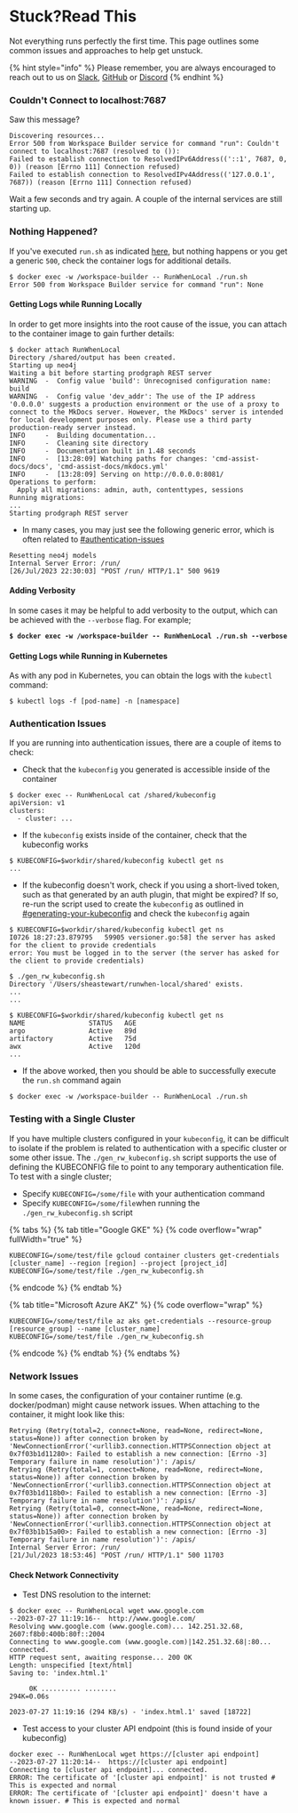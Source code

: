 # Stuck?Read This

Not everything runs perfectly the first time. This page outlines some common issues and approaches to help get unstuck.

{% hint style="info" %}
Please remember, you are always encouraged to reach out to us on [Slack](https://runwhen.slack.com/join/shared\_invite/zt-1l7t3tdzl-IzB8gXDsWtHkT8C5nufm2A), [GitHub](https://github.com/runwhen-contrib/runwhen-local) or [Discord](https://discord.com/invite/Ut7Ws4rm8Q)
{% endhint %}

### Couldn't Connect to localhost:7687

Saw this message?

```
Discovering resources...
Error 500 from Workspace Builder service for command "run": Couldn't connect to localhost:7687 (resolved to ()):
Failed to establish connection to ResolvedIPv6Address(('::1', 7687, 0, 0)) (reason [Errno 111] Connection refused)
Failed to establish connection to ResolvedIPv4Address(('127.0.0.1', 7687)) (reason [Errno 111] Connection refused)
```

Wait a few seconds and try again. A couple of the internal services are still starting up.

### Nothing Happened?

If you've executed `run.sh` as indicated [here](getting-started/running-locally.md#generating-your-kubeconfig), but nothing happens or you get a generic `500`, check the container logs for additional details.

```
$ docker exec -w /workspace-builder -- RunWhenLocal ./run.sh
Error 500 from Workspace Builder service for command "run": None
```

#### Getting Logs while Running Locally

In order to get more insights into the root cause of the issue, you can attach to the container image to gain further details:

```
$ docker attach RunWhenLocal 
Directory /shared/output has been created.
Starting up neo4j
Waiting a bit before starting prodgraph REST server
WARNING  -  Config value 'build': Unrecognised configuration name: build
WARNING  -  Config value 'dev_addr': The use of the IP address '0.0.0.0' suggests a production environment or the use of a proxy to connect to the MkDocs server. However, the MkDocs' server is intended for local development purposes only. Please use a third party production-ready server instead.
INFO     -  Building documentation...
INFO     -  Cleaning site directory
INFO     -  Documentation built in 1.48 seconds
INFO     -  [13:28:09] Watching paths for changes: 'cmd-assist-docs/docs', 'cmd-assist-docs/mkdocs.yml'
INFO     -  [13:28:09] Serving on http://0.0.0.0:8081/
Operations to perform:
  Apply all migrations: admin, auth, contenttypes, sessions
Running migrations:
...
Starting prodgraph REST server
```

* In many cases, you may just see the following generic error, which is often related to [#authentication-issues](User\_Guide-Stuck\_Read\_This.md#authentication-issues "mention")

```
Resetting neo4j models
Internal Server Error: /run/
[26/Jul/2023 22:30:03] "POST /run/ HTTP/1.1" 500 9619
```

#### Adding Verbosity

In some cases it may be helpful to add verbosity to the output, which can be achieved with the `--verbose` flag. For example;&#x20;

<pre><code><strong>$ docker exec -w /workspace-builder -- RunWhenLocal ./run.sh --verbose
</strong></code></pre>

#### Getting Logs while Running in Kubernetes

As with any pod in Kubernetes, you can obtain the logs with the `kubectl` command:

```
$ kubectl logs -f [pod-name] -n [namespace]

```

### Authentication Issues

If you are running into authentication issues, there are a couple of items to check:

* Check that the `kubeconfig` you generated is accessible inside of the container

```
$ docker exec -- RunWhenLocal cat /shared/kubeconfig
apiVersion: v1
clusters:
  - cluster: ...

```

* If the `kubeconfig` exists inside of the container, check that the kubeconfig works

```
$ KUBECONFIG=$workdir/shared/kubeconfig kubectl get ns
... 
```

* If the kubeconfig doesn't work, check if you using a short-lived token, such as that generated by an auth plugin, that might be expired? If so, re-run the script used to create the `kubeconfig` as outlined in [#generating-your-kubeconfig](Getting\_Started-Running\_Locally.md#generating-your-kubeconfig "mention") and check the `kubeconfig` again

```
$ KUBECONFIG=$workdir/shared/kubeconfig kubectl get ns
I0726 18:27:23.879795   59905 versioner.go:58] the server has asked for the client to provide credentials
error: You must be logged in to the server (the server has asked for the client to provide credentials)

$ ./gen_rw_kubeconfig.sh
Directory '/Users/sheastewart/runwhen-local/shared' exists.
...
...

$ KUBECONFIG=$workdir/shared/kubeconfig kubectl get ns
NAME                STATUS   AGE
argo                Active   89d
artifactory         Active   75d
awx                 Active   120d
...
```

* If the above worked, then you should be able to successfully execute the `run.sh` command again

```
$ docker exec -w /workspace-builder -- RunWhenLocal ./run.sh
```

### Testing with a Single Cluster

If you have multiple clusters configured in your `kubeconfig`, it can be difficult to isolate if the problem is related to authentication with a specific cluster or some other issue. The `./gen_rw_kubeconfig.sh` script supports the use of defining the KUBECONFIG file to point to any temporary authentication file. To test with a single cluster;&#x20;

* Specify `KUBECONFIG=/some/file` with your authentication command
* Specify `KUBECONFIG=/some/file`when running the `./gen_rw_kubeconfig.sh` script

{% tabs %}
{% tab title="Google GKE" %}
{% code overflow="wrap" fullWidth="true" %}
```
KUBECONFIG=/some/test/file gcloud container clusters get-credentials [cluster_name] --region [region] --project [project_id]
KUBECONFIG=/some/test/file ./gen_rw_kubeconfig.sh
```
{% endcode %}
{% endtab %}

{% tab title="Microsoft Azure AKZ" %}
{% code overflow="wrap" %}
```
KUBECONFIG=/some/test/file az aks get-credentials --resource-group [resource_group] --name [cluster_name]
KUBECONFIG=/some/test/file ./gen_rw_kubeconfig.sh
```
{% endcode %}
{% endtab %}
{% endtabs %}

### Network Issues

In some cases, the configuration of your container runtime (e.g. docker/podman) might cause network issues. When attaching to the container, it might look like this:

```
Retrying (Retry(total=2, connect=None, read=None, redirect=None, status=None)) after connection broken by 'NewConnectionError('<urllib3.connection.HTTPSConnection object at 0x7f03b1d11280>: Failed to establish a new connection: [Errno -3] Temporary failure in name resolution')': /apis/
Retrying (Retry(total=1, connect=None, read=None, redirect=None, status=None)) after connection broken by 'NewConnectionError('<urllib3.connection.HTTPSConnection object at 0x7f03b1d118b0>: Failed to establish a new connection: [Errno -3] Temporary failure in name resolution')': /apis/
Retrying (Retry(total=0, connect=None, read=None, redirect=None, status=None)) after connection broken by 'NewConnectionError('<urllib3.connection.HTTPSConnection object at 0x7f03b1b15a00>: Failed to establish a new connection: [Errno -3] Temporary failure in name resolution')': /apis/
Internal Server Error: /run/
[21/Jul/2023 18:53:46] "POST /run/ HTTP/1.1" 500 11703
```

#### Check Network Connectivity

* Test DNS resolution to the internet:

```
$ docker exec -- RunWhenLocal wget www.google.com
--2023-07-27 11:19:16--  http://www.google.com/
Resolving www.google.com (www.google.com)... 142.251.32.68, 2607:f8b0:400b:80f::2004
Connecting to www.google.com (www.google.com)|142.251.32.68|:80... connected.
HTTP request sent, awaiting response... 200 OK
Length: unspecified [text/html]
Saving to: 'index.html.1'

     0K .......... ........                                     294K=0.06s

2023-07-27 11:19:16 (294 KB/s) - 'index.html.1' saved [18722]
```

* Test access to your cluster API endpoint (this is found inside of your kubeconfig)

```
docker exec -- RunWhenLocal wget https://[cluster api endpoint]
--2023-07-27 11:20:14--  https://[cluster api endpoint]
Connecting to [cluster api endpoint]... connected.
ERROR: The certificate of '[cluster api endpoint]' is not trusted # This is expected and normal
ERROR: The certificate of '[cluster api endpoint]' doesn't have a known issuer. # This is expected and normal
```
